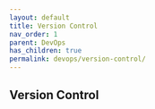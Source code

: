 ```yaml
---
layout: default
title: Version Control
nav_order: 1
parent: DevOps
has_children: true
permalink: devops/version-control/
---
```


## Version Control